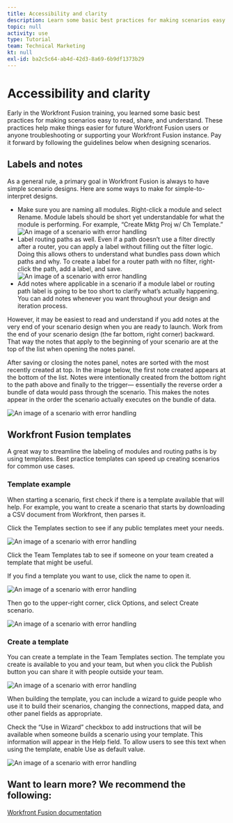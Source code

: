 ```yaml
---
title: Accessibility and clarity
description: Learn some basic best practices for making scenarios easy to read, share, and understand.
topic: null
activity: use
type: Tutorial
team: Technical Marketing
kt: null
exl-id: ba2c5c64-ab4d-42d3-8a69-6b9df1373b29
---
```

# Accessibility and clarity

Early in the Workfront Fusion training, you learned some basic best practices for making scenarios easy to read, share, and understand. These practices help make things easier for future Workfront Fusion users or anyone troubleshooting or supporting your Workfront Fusion instance. Pay it forward by following the guidelines below when designing scenarios.

## Labels and notes

As a general rule, a primary goal in Workfront Fusion is always to have simple scenario designs. Here are some ways to make for simple-to-interpret designs.

* Make sure you are naming all modules. Right-click a module and select Rename. Module labels should be short yet understandable for what the module is performing. For example, “Create Mktg Proj w/ Ch Template.”
![An image of a scenario with error handling](assets/design-optimization-and-testing-1.png)
* Label routing paths as well. Even if a path doesn’t use a filter directly after a router, you can apply a label without filling out the filter logic. Doing this allows others to understand what bundles pass down which paths and why. To create a label for a router path with no filter, right-click the path, add a label, and save.
![An image of a scenario with error handling](assets/design-optimization-and-testing-2.png)
* Add notes where applicable in a scenario if a module label or routing path label is going to be too short to clarify what’s actually happening. You can add notes whenever you want throughout your design and iteration process.

However, it may be easiest to read and understand if you add notes at the very end of your scenario design when you are ready to launch. Work from the end of your scenario design (the far bottom, right corner) backward. That way the notes that apply to the beginning of your scenario are at the top of the list when opening the notes panel. 

After saving or closing the notes panel, notes are sorted with the most recently created at top. In the image below, the first note created appears at the bottom of the list. Notes were intentionally created from the bottom right to the path above and finally to the trigger— essentially the reverse order a bundle of data would pass through the scenario. This makes the notes appear in the order the scenario actually executes on the bundle of data.

![An image of a scenario with error handling](assets/design-optimization-and-testing-3.png)

## Workfront Fusion templates

A great way to streamline the labeling of modules and routing paths is by using templates. Best practice templates can speed up creating scenarios for common use cases.

### Template example

When starting a scenario, first check if there is a template available that will help. For example, you want to create a scenario that starts by downloading a CSV document from Workfront, then parses it. 

Click the Templates section to see if any public templates meet your needs.

![An image of a scenario with error handling](assets/design-optimization-and-testing-4.png)

Click the Team Templates tab to see if someone on your team created a template that might be useful. 

If you find a template you want to use, click the name to open it. 

![An image of a scenario with error handling](assets/design-optimization-and-testing-5.png)

Then go to the upper-right corner, click Options, and select Create scenario.

![An image of a scenario with error handling](assets/design-optimization-and-testing-6.png)

### Create a template

You can create a template in the Team Templates section. The template you create is available to you and your team, but when you click the Publish button you can share it with people outside your team.

![An image of a scenario with error handling](assets/design-optimization-and-testing-7.png)

When building the template, you can include a wizard to guide people who use it to build their scenarios, changing the connections, mapped data, and other panel fields as appropriate.

Check the “Use in Wizard” checkbox to add instructions that will be available when someone builds a scenario using your template. This information will appear in the Help field. To allow users to see this text when using the template, enable Use as default value.

![An image of a scenario with error handling](assets/design-optimization-and-testing-8.png)

## Want to learn more? We recommend the following:

[Workfront Fusion documentation](https://experienceleague.adobe.com/docs/workfront/using/adobe-workfront-fusion/workfront-fusion-2.html?lang=en)
